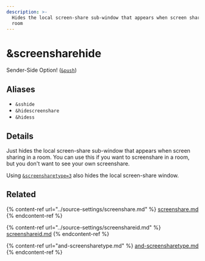 ```yaml
---
description: >-
  Hides the local screen-share sub-window that appears when screen sharing in a
  room
---
```


# \&screensharehide

Sender-Side Option! ([`&push`](../source-settings/push.md))

## Aliases

* `&sshide`
* `&hidescreenshare`
* `&hidess`

## Details

Just hides the local screen-share sub-window that appears when screen sharing in a room. You can use this if you want to screenshare in a room, but you don't want to see your own screenshare.

Using [`&screensharetype=3`](and-screensharetype.md) also hides the local screen-share window.

## Related

{% content-ref url="../source-settings/screenshare.md" %}
[screenshare.md](../source-settings/screenshare.md)
{% endcontent-ref %}

{% content-ref url="../source-settings/screenshareid.md" %}
[screenshareid.md](../source-settings/screenshareid.md)
{% endcontent-ref %}

{% content-ref url="and-screensharetype.md" %}
[and-screensharetype.md](and-screensharetype.md)
{% endcontent-ref %}
